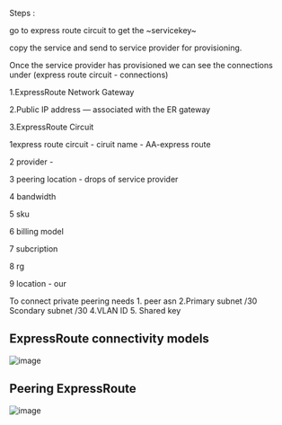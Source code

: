 
Steps :

go to express route circuit to get the ~servicekey~

copy the service and send to service provider for provisioning.

Once the service provider has provisioned we can see the connections under (express route circuit - connections)


1.ExpressRoute Network Gateway

2.Public IP address — associated with the ER gateway

3.ExpressRoute Circuit



1express route circuit - ciruit name - AA-express route

2 provider - 

3 peering location - drops of service provider

4 bandwidth

5 sku

6 billing model

7 subcription

8 rg

9 location - our




To connect private peering needs 1. peer asn 2.Primary subnet /30 
Scondary subnet /30
4.VLAN ID 
5. Shared key 




## ExpressRoute connectivity models

![image](https://user-images.githubusercontent.com/33985509/124996003-89da8a00-e048-11eb-832f-56d609ab0d93.png)

## Peering ExpressRoute

![image](https://user-images.githubusercontent.com/33985509/124996139-be4e4600-e048-11eb-90a0-dafc1e4d56cd.png)

